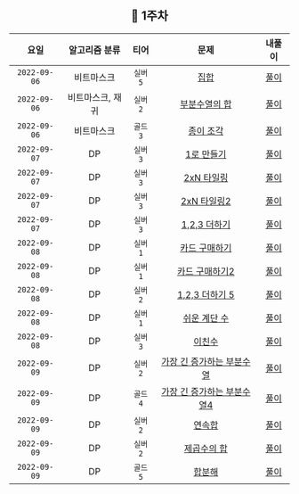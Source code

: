 
<div align="center">

## 📅 1주차

| 요일 | 알고리즘 분류 | 티어  | 문제| 내풀이 |
| :---: | :---: | :---: | :---: | :---:|
|`2022-09-06`| 비트마스크 | `실버5` | [집합](https://www.acmicpc.net/problem/11723) | [풀이](https://github.com/jangwon3828/Algorithm_Competition-Study/blob/woojin/1%EC%A3%BC%EC%B0%A8/1%EC%A3%BC%EC%B0%A8_%EC%9A%B0%EC%A7%84/%EC%A7%91%ED%95%A9.java) |
|`2022-09-06`| 비트마스크, 재귀 | `실버2` | [부분수열의 합](https://www.acmicpc.net/problem/1182) | [풀이](https://github.com/jangwon3828/Algorithm_Competition-Study/blob/woojin/1%EC%A3%BC%EC%B0%A8/1%EC%A3%BC%EC%B0%A8_%EC%9A%B0%EC%A7%84/%EB%B6%80%EB%B6%84%EC%88%98%EC%97%B4%EC%9D%98%20%ED%95%A9.java) |
|`2022-09-06`| 비트마스크 | `골드3` | [종이 조각](https://www.acmicpc.net/problem/11723) | [풀이](https://github.com/jangwon3828/Algorithm_Competition-Study/blob/woojin/1%EC%A3%BC%EC%B0%A8/1%EC%A3%BC%EC%B0%A8_%EC%9A%B0%EC%A7%84/%EC%A2%85%EC%9D%B4%EC%A1%B0%EA%B0%81.java) |
|`2022-09-07`| DP | `실버3` | [1로 만들기](https://www.acmicpc.net/problem/1463) | [풀이](https://github.com/jangwon3828/Algorithm_Competition-Study/blob/woojin/1%EC%A3%BC%EC%B0%A8/1%EC%A3%BC%EC%B0%A8_%EC%9A%B0%EC%A7%84/1%EB%A1%9C%20%EB%A7%8C%EB%93%A4%EA%B8%B0.java) |
|`2022-09-07`| DP | `실버3` | [2xN 타일링](https://www.acmicpc.net/problem/11726) | [풀이](https://github.com/jangwon3828/Algorithm_Competition-Study/blob/woojin/1%EC%A3%BC%EC%B0%A8/1%EC%A3%BC%EC%B0%A8_%EC%9A%B0%EC%A7%84/2xN%20%ED%83%80%EC%9D%BC%EB%A7%81.java) |
|`2022-09-07`| DP | `실버3` | [2xN 타일링2](https://www.acmicpc.net/problem/11727) | [풀이](https://github.com/jangwon3828/Algorithm_Competition-Study/blob/woojin/1%EC%A3%BC%EC%B0%A8/1%EC%A3%BC%EC%B0%A8_%EC%9A%B0%EC%A7%84/2xN%20%ED%83%80%EC%9D%BC%EB%A7%81%202.java) |
|`2022-09-07`| DP | `실버3` | [1,2,3 더하기](https://www.acmicpc.net/problem/9095) | [풀이](https://github.com/jangwon3828/Algorithm_Competition-Study/blob/woojin/1%EC%A3%BC%EC%B0%A8/1%EC%A3%BC%EC%B0%A8_%EC%9A%B0%EC%A7%84/1%2C2%2C3%20%EB%8D%94%ED%95%98%EA%B8%B0.java) |
|`2022-09-08`| DP | `실버1` | [카드 구매하기](https://www.acmicpc.net/problem/11052) | [풀이](https://github.com/jangwon3828/Algorithm_Competition-Study/blob/woojin/1%EC%A3%BC%EC%B0%A8/1%EC%A3%BC%EC%B0%A8_%EC%9A%B0%EC%A7%84/%EC%B9%B4%EB%93%9C%20%EA%B5%AC%EB%A7%A4%ED%95%98%EA%B8%B0.java) |
|`2022-09-08`| DP | `실버1` | [카드 구매하기2](https://www.acmicpc.net/problem/16194) | [풀이](https://github.com/jangwon3828/Algorithm_Competition-Study/blob/woojin/1%EC%A3%BC%EC%B0%A8/1%EC%A3%BC%EC%B0%A8_%EC%9A%B0%EC%A7%84/%EC%B9%B4%EB%93%9C%20%EA%B5%AC%EB%A7%A4%ED%95%98%EA%B8%B02.java) |
|`2022-09-08`| DP | `실버2` | [1,2,3 더하기 5](https://www.acmicpc.net/problem/15990) | [풀이](https://github.com/jangwon3828/Algorithm_Competition-Study/blob/woojin/1%EC%A3%BC%EC%B0%A8/1%EC%A3%BC%EC%B0%A8_%EC%9A%B0%EC%A7%84/1%2C2%2C3%20%EB%8D%94%ED%95%98%EA%B8%B05.java) |
|`2022-09-08`| DP | `실버1` | [쉬운 계단 수](https://www.acmicpc.net/problem/10844) | [풀이](https://github.com/jangwon3828/Algorithm_Competition-Study/blob/woojin/1%EC%A3%BC%EC%B0%A8/1%EC%A3%BC%EC%B0%A8_%EC%9A%B0%EC%A7%84/%EC%89%AC%EC%9A%B4%20%EA%B3%84%EB%8B%A8%20%EC%88%98.java) |
|`2022-09-08`| DP | `실버3` | [이친수](https://www.acmicpc.net/problem/2193) | [풀이](https://github.com/jangwon3828/Algorithm_Competition-Study/blob/woojin/1%EC%A3%BC%EC%B0%A8/1%EC%A3%BC%EC%B0%A8_%EC%9A%B0%EC%A7%84/%EC%9D%B4%EC%B9%9C%EC%88%98.java) |
|`2022-09-09`| DP | `실버2` | [가장 긴 증가하는 부분수열](https://www.acmicpc.net/problem/11053) | [풀이](https://github.com/jangwon3828/Algorithm_Competition-Study/blob/woojin/1%EC%A3%BC%EC%B0%A8/1%EC%A3%BC%EC%B0%A8_%EC%9A%B0%EC%A7%84/%EA%B0%80%EC%9E%A5%20%EA%B8%B4%20%EC%A6%9D%EA%B0%80%ED%95%98%EB%8A%94%20%EB%B6%80%EB%B6%84%20%EC%88%98%EC%97%B4.java) |
|`2022-09-09`| DP | `골드4` | [가장 긴 증가하는 부분수열4](https://www.acmicpc.net/problem/14002) | [풀이](https://github.com/jangwon3828/Algorithm_Competition-Study/blob/woojin/1%EC%A3%BC%EC%B0%A8/1%EC%A3%BC%EC%B0%A8_%EC%9A%B0%EC%A7%84/%EA%B0%80%EC%9E%A5%20%EA%B8%B4%20%EC%A6%9D%EA%B0%80%ED%95%98%EB%8A%94%20%EB%B6%80%EB%B6%84%20%EC%88%98%EC%97%B44.java) |
|`2022-09-09`| DP | `실버2` | [연속합](https://www.acmicpc.net/problem/1912) | [풀이](https://github.com/jangwon3828/Algorithm_Competition-Study/blob/woojin/1%EC%A3%BC%EC%B0%A8/1%EC%A3%BC%EC%B0%A8_%EC%9A%B0%EC%A7%84/%EC%97%B0%EC%86%8D%ED%95%A9.java) |
|`2022-09-09`| DP | `실버2` | [제곱수의 합](https://www.acmicpc.net/problem/1699) | [풀이](https://github.com/jangwon3828/Algorithm_Competition-Study/blob/woojin/1%EC%A3%BC%EC%B0%A8/1%EC%A3%BC%EC%B0%A8_%EC%9A%B0%EC%A7%84/%EC%A0%9C%EA%B3%B1%EC%88%98%EC%9D%98%20%ED%95%A9.java) |
|`2022-09-09`| DP | `골드5` | [합분해](https://www.acmicpc.net/problem/2225) | [풀이](https://github.com/jangwon3828/Algorithm_Competition-Study/blob/woojin/1%EC%A3%BC%EC%B0%A8/1%EC%A3%BC%EC%B0%A8_%EC%9A%B0%EC%A7%84/%ED%95%A9%EB%B6%84%ED%95%B4.java) |



</div>
